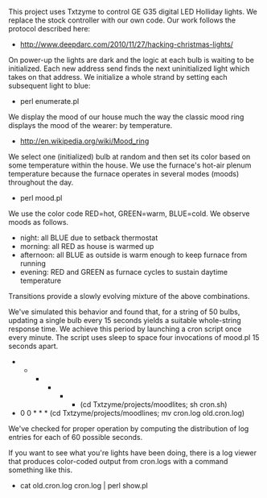 This project uses Txtzyme to control GE G35 digital LED Holliday lights.
We replace the stock controller with our own code.
Our work follows the protocol described here:

* http://www.deepdarc.com/2010/11/27/hacking-christmas-lights/

On power-up the lights are dark and the logic at each bulb is waiting to be initialized.
Each new address send finds the next uninitialized light which takes on that address.
We initialize a whole strand by setting each subsequent light to blue:

* perl enumerate.pl

We display the mood of our house much the way the classic mood ring displays the mood of the wearer: by temperature.

* http://en.wikipedia.org/wiki/Mood_ring

We select one (initialized) bulb at random and then set its color based on some temperature within the house.
We use the furnace's hot-air plenum temperature because the furnace operates in several modes (moods) throughout the day.

* perl mood.pl

We use the color code RED=hot, GREEN=warm, BLUE=cold. We observe moods as follows.

* night: all BLUE due to setback thermostat
* morning: all RED as house is warmed up
* afternoon: all BLUE as outside is warm enough to keep furnace from running
* evening: RED and GREEN as furnace cycles to sustain daytime temperature

Transitions provide a slowly evolving mixture of the above combinations.

We've simulated this behavior and found that, for a string of 50 bulbs, updating a single bulb every 15 seconds yields a suitable whole-string response time.
We achieve this period by launching a cron script once every minute.
The script uses sleep to space four invocations of mood.pl 15 seconds apart.

* * * * * * (cd Txtzyme/projects/moodlites; sh cron.sh)
* 0 0 * * * (cd Txtzyme/projects/moodlines; mv cron.log old.cron.log)

We've checked for proper operation by computing the distribution of log entries for each of 60 possible seconds.

If you want to see what you're lights have been doing, there is a log viewer that produces color-coded output from cron.logs with a command something like this.

* cat old.cron.log cron.log | perl show.pl

